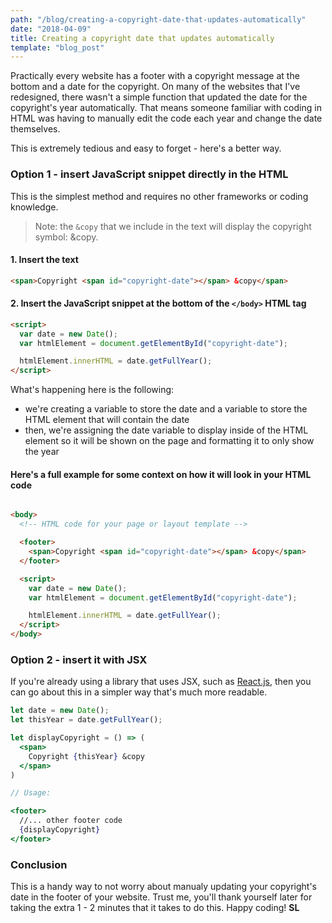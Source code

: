```yaml
---
path: "/blog/creating-a-copyright-date-that-updates-automatically"
date: "2018-04-09"
title: Creating a copyright date that updates automatically
template: "blog_post"
---
```

Practically every website has a footer with a copyright message at the bottom and a date for the copyright. On many of the websites that I've redesigned, there wasn't a simple function that updated the date for the copyright's year automatically. That means someone familiar with coding in HTML was having to manually edit the code each year and change the date themselves. 

This is extremely tedious and easy to forget - here's a better way.

### Option 1 - insert JavaScript snippet directly in the HTML
This is the simplest method and requires no other frameworks or coding knowledge.

> Note: the `&copy` that we include in the text will display the copyright symbol: &copy.

#### 1. Insert the text

```html
<span>Copyright <span id="copyright-date"></span> &copy</span>
```

#### 2. Insert the JavaScript snippet at the bottom of the `</body>` HTML tag

```html
<script>
  var date = new Date();
  var htmlElement = document.getElementById("copyright-date");

  htmlElement.innerHTML = date.getFullYear();
</script>
```

What's happening here is the following:
- we're creating a variable to store the date and a variable to store the HTML element that will contain the date
- then, we're assigning the date variable to display inside of the HTML element so it will be shown on the page and formatting it to only show the year

#### Here's a full example for some context on how it will look in your HTML code

```html

<body>
  <!-- HTML code for your page or layout template -->

  <footer>
    <span>Copyright <span id="copyright-date"></span> &copy</span>
  </footer>

  <script>
    var date = new Date();
    var htmlElement = document.getElementById("copyright-date");

    htmlElement.innerHTML = date.getFullYear();
  </script>
</body>
```


### Option 2 - insert it with JSX
If you're already using a library that uses JSX, such as [React.js](https://reactjs.org), then you can go about this in a simpler way that's much more readable.

```jsx
let date = new Date();
let thisYear = date.getFullYear();

let displayCopyright = () => (
  <span>
    Copyright {thisYear} &copy
  </span>
)

// Usage:

<footer>
  //... other footer code
  {displayCopyright}
</footer>
```

### Conclusion
This is a handy way to not worry about manualy updating your copyright's date in the footer of your website. Trust me, you'll thank yourself later for taking the extra 1 - 2 minutes that it takes to do this. Happy coding! **SL**